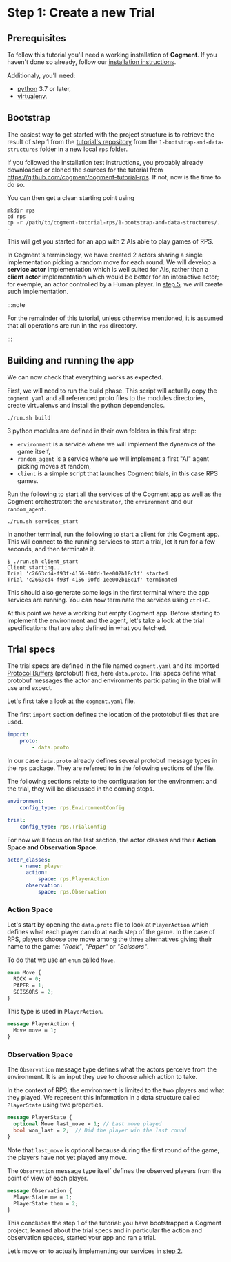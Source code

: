 # Step 1: Create a new Trial

## Prerequisites

To follow this tutorial you'll need a working installation of **Cogment**. If you haven't done so already, follow our [installation instructions](../../reference/cli/index.md).

Additionaly, you'll need:

-   [python](https://www.python.org/) 3.7 or later,
-   [virtualenv](https://virtualenv.pypa.io/en/latest/).

## Bootstrap

The easiest way to get started with the project structure is to retrieve the result of step 1 from the [tutorial's repository](https://github.com/cogment/cogment-tutorial-rps) from the `1-bootstrap-and-data-structures` folder in a new local `rps` folder.

If you followed the installation test instructions, you probably already downloaded or cloned the sources for the tutorial from <https://github.com/cogment/cogment-tutorial-rps>. If not, now is the time to do so.

You can then get a clean starting point using

```console
mkdir rps
cd rps
cp -r /path/to/cogment-tutorial-rps/1-bootstrap-and-data-structures/. .
```

This will get you started for an app with 2 AIs able to play games of RPS.

In Cogment's terminology, we have created 2 actors sharing a single implementation picking a random move for each round. We will develop a **service actor** implementation which is well suited for AIs, rather than a **client actor** implementation which would be better for an interactive actor; for exemple, an actor controlled by a Human player. In [step 5](./5-human-player.md), we will create such implementation.

:::note

For the remainder of this tutorial, unless otherwise mentioned, it is assumed that all operations are run in the `rps` directory.

:::

## Building and running the app

We can now check that everything works as expected.

First, we will need to run the build phase. This script will actually copy the `cogment.yaml` and all referenced proto files to the modules directories, create virtualenvs and install the python dependencies.

```console
./run.sh build
```

3 python modules are defined in their own folders in this first step:

-   `environment` is a service where we will implement the dynamics of the game itself,
-   `random_agent` is a service where we will implement a first "AI" agent picking moves at random,
-   `client` is a simple script that launches Cogment trials, in this case RPS games.

Run the following to start all the services of the Cogment app as well as the Cogment orchestrator: the `orchestrator`, the `environment` and our `random_agent`.

```console
./run.sh services_start
```

In another terminal, run the following to start a client for this Cogment app. This will connect to the running services to start a trial, let it run for a few seconds, and then terminate it.

```console
$ ./run.sh client_start
Client starting...
Trial 'c2663cd4-f93f-4156-90fd-1ee002b18c1f' started
Trial 'c2663cd4-f93f-4156-90fd-1ee002b18c1f' terminated
```

This should also generate some logs in the first terminal where the app services are running. You can now terminate the services using `ctrl+C`.

At this point we have a working but empty Cogment app. Before starting to implement the environment and the agent, let's take a look at the trial specifications that are also defined in what you fetched.

## Trial specs

The trial specs are defined in the file named `cogment.yaml` and its imported [Protocol Buffers](https://developers.google.com/protocol-buffers/) (protobuf) files, here `data.proto`. Trial specs define what protobuf messages the actor and environments participating in the trial will use and expect.

Let's first take a look at the `cogment.yaml` file.

The first `import` section defines the location of the prototobuf files that are used.

```yaml
import:
    proto:
        - data.proto
```

In our case `data.proto` already defines several protobuf message types in the `rps` package. They are referred to in the following sections of the file.

The following sections relate to the configuration for the environment and the trial, they will be discussed in the coming steps.

```yaml
environment:
    config_type: rps.EnvironmentConfig

trial:
    config_type: rps.TrialConfig
```

For now we'll focus on the last section, the actor classes and their **Action Space and Observation Space**.

```yaml
actor_classes:
    - name: player
      action:
          space: rps.PlayerAction
      observation:
          space: rps.Observation
```

### Action Space

Let's start by opening the `data.proto` file to look at `PlayerAction` which defines what each player can do at each step of the game. In the case of RPS, players choose one move among the three alternatives giving their name to the game: _"Rock"_, _"Paper"_ or _"Scissors"_.

To do that we use an `enum` called `Move`.

```proto
enum Move {
  ROCK = 0;
  PAPER = 1;
  SCISSORS = 2;
}
```

This type is used in `PlayerAction`.

```proto
message PlayerAction {
  Move move = 1;
}
```

### Observation Space

The `Observation` message type defines what the actors perceive from the environment. It is an input they use to choose which action to take.

In the context of RPS, the environment is limited to the two players and what they played. We represent this information in a data structure called `PlayerState` using two properties.

```proto
message PlayerState {
  optional Move last_move = 1; // Last move played
  bool won_last = 2;  // Did the player win the last round
}
```

Note that `last_move` is optional because during the first round of the game, the players have not yet played any move.

The `Observation` message type itself defines the observed players from the point of view of each player.

```proto
message Observation {
  PlayerState me = 1;
  PlayerState them = 2;
}
```

This concludes the step 1 of the tutorial: you have bootstrapped a Cogment project, learned about the trial specs and in particular the action and observation spaces, started your app and ran a trial.

Let’s move on to actually implementing our services in [step 2](./2-random-player.md).
